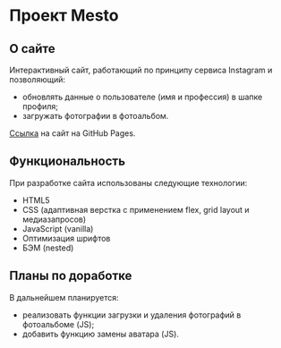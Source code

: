 # Проект Mesto

## О сайте
Интерактивный сайт, работающий по принципу сервиса Instagram и позволяющий:
* обновлять данные о пользователе (имя и профессия) в шапке профиля;
* загружать фотографии в фотоальбом.

[Ссылка](https://knaklaut.github.io/russian-travel/index.html) на сайт на GitHub Pages.

## Функциональность
При разработке сайта использованы следующие технологии:
* HTML5
* CSS (адаптивная верстка с применением flex, grid layout и медиазапросов)
* JavaScript (vanilla)
* Оптимизация шрифтов
* БЭМ (nested)

## Планы по доработке
В дальнейшем планируется:
* реализовать функции загрузки и удаления фотографий в фотоальбоме (JS);
* добавить функцию замены аватара (JS).
